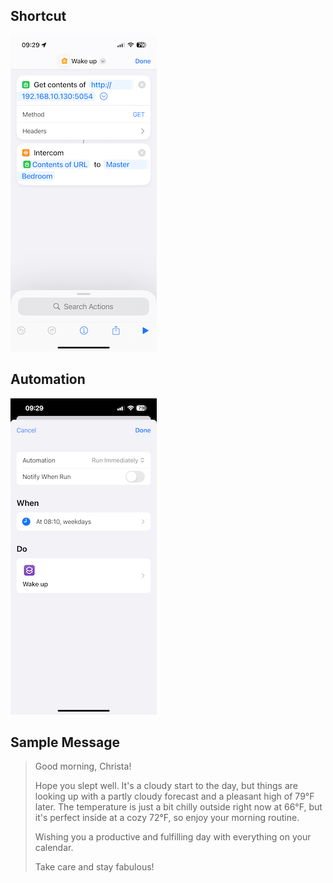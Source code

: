 
## Shortcut

![The shortcut](https://github.com/stickystyle/aiexperiments/blob/main/img/IMG_3872.PNG)

## Automation

![The automation](https://github.com/stickystyle/aiexperiments/blob/main/img/IMG_3873.PNG)

## Sample Message


> Good morning, Christa!
> 
> Hope you slept well. It's a cloudy start to the day, but things are looking up with a partly cloudy forecast and a pleasant high of 79°F later. The temperature is just a bit chilly outside right now at 66°F, but it's perfect inside at a cozy 72°F, so enjoy your morning routine.
> 
> Wishing you a productive and fulfilling day with everything on your calendar.
> 
> Take care and stay fabulous!
